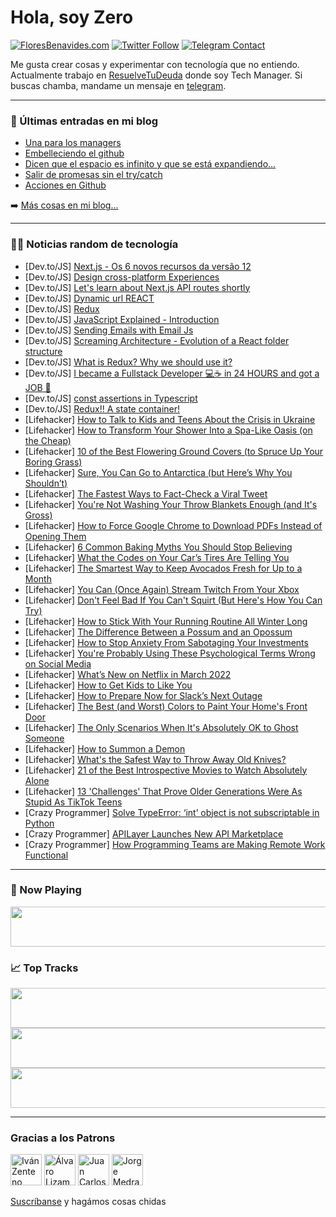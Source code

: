 # Hola, soy Zero

[![FloresBenavides.com](https://img.shields.io/website?down_message=oops&label=MiBlog&style=for-the-badge&up_message=online&url=https%3A%2F%2Ffloresbenavides.com)](https://floresbenavides.com) [![Twitter Follow](https://img.shields.io/twitter/follow/ZeroDragon?color=%231DA1F2&label=Follow&logo=twitter&logoColor=ffffff&style=for-the-badge)](https://twitter.com/zerodragon) [![Telegram Contact](https://img.shields.io/badge/escr%C3%ADbeme-ZeroDragon-%2326A5E4?style=for-the-badge&logo=telegram)](https://t.me/zerodragon)

Me gusta crear cosas y experimentar con tecnología que no entiendo.
Actualmente trabajo en [ResuelveTuDeuda](http://github.com/resuelve) donde soy Tech Manager.
Si buscas chamba, mandame un mensaje en [telegram](https://t.me/zerodragon).

---

### 📕 Últimas entradas en mi blog
<!-- BLOG-POST-LIST:START -->
- [Una para los managers](https://floresbenavides.com/una-para-los-managers/)
- [Embelleciendo el github](https://floresbenavides.com/embelleciendo-el-github/)
- [Dicen que el espacio es infinito y que se está expandiendo…](https://floresbenavides.com/dicen-que-el-espacio-es-infinito-y-que-se-esta-expandiendo/)
- [Salir de promesas sin el try/catch](https://floresbenavides.com/salir-de-promesas-sin-el-try-catch/)
- [Acciones en Github](https://floresbenavides.com/acciones-en-github/)
<!-- BLOG-POST-LIST:END -->

➡️ [Más cosas en mi blog...](https://floresbenavides.com)

---

### 👨‍💻 Noticias random de tecnología
<!-- TECH-POSTS:START -->
- [Dev.to/JS] [Next.js - Os 6 novos recursos da versão 12](https://dev.to/jhonywalkeer/nextjs-os-6-novos-recursos-da-versao-12-4iei)
- [Dev.to/JS] [Design cross-platform Experiences](https://dev.to/ohidurgclan/design-cross-platform-experiences-39h0)
- [Dev.to/JS] [Let&#39;s learn about Next.js API routes shortly](https://dev.to/tonmoyrx/lets-learn-about-nextjs-api-routes-shortly-370h)
- [Dev.to/JS] [Dynamic url REACT](https://dev.to/akhad/dynamic-url-react-2hh7)
- [Dev.to/JS] [Redux](https://dev.to/programmersajeeb/redux-l94)
- [Dev.to/JS] [JavaScript Explained - Introduction](https://dev.to/crypto3p/javascript-explained-introduction-2i5i)
- [Dev.to/JS] [Sending Emails with Email Js](https://dev.to/developerfarid/sending-emails-with-email-js-2j6p)
- [Dev.to/JS] [Screaming Architecture - Evolution of a React folder structure](https://dev.to/profydev/screaming-architecture-evolution-of-a-react-folder-structure-4g25)
- [Dev.to/JS] [What is Redux? Why we should use it?](https://dev.to/ruhulzero7/what-is-redux-why-we-should-use-it-how-to-use-redux-in-a-react-project-bma)
- [Dev.to/JS] [I became a Fullstack Developer 💻☕️ in 24 HOURS and got a JOB 🚀](https://dev.to/leugim/i-became-a-fullstack-developer-in-24-hours-and-got-a-job-50fc)
- [Dev.to/JS] [const assertions in Typescript](https://dev.to/this-is-learning/const-assertions-in-typescript-2j71)
- [Dev.to/JS] [Redux!! A state container!](https://dev.to/afsumeem/redux-a-state-container-47lh)
- [Lifehacker] [How to Talk to Kids and Teens About the Crisis in Ukraine](https://lifehacker.com/how-to-talk-to-kids-and-teens-about-the-crisis-in-ukrai-1848589761)
- [Lifehacker] [How to Transform Your Shower Into a Spa-Like Oasis &lpar;on the Cheap&rpar;](https://lifehacker.com/how-to-transform-your-shower-into-a-spa-like-oasis-on-1848588816)
- [Lifehacker] [10 of the Best Flowering Ground Covers &lpar;to Spruce Up Your Boring Grass&rpar;](https://lifehacker.com/the-best-flowering-ground-covers-to-spruce-up-your-bor-1848588929)
- [Lifehacker] [Sure, You Can Go to Antarctica &lpar;but Here’s Why You Shouldn’t&rpar;](https://lifehacker.com/sure-you-can-go-to-antarctica-but-here-s-why-you-shou-1848589285)
- [Lifehacker] [The Fastest Ways to Fact-Check a Viral Tweet](https://lifehacker.com/the-fastest-ways-to-fact-check-a-viral-tweet-1848588918)
- [Lifehacker] [You&#39;re Not Washing Your Throw Blankets Enough &lpar;and It&#39;s Gross&rpar;](https://lifehacker.com/youre-not-washing-your-throw-blankets-enough-and-its-g-1848587537)
- [Lifehacker] [How to Force Google Chrome to Download PDFs Instead of Opening Them](https://lifehacker.com/how-to-force-google-chrome-to-download-pdfs-instead-of-1848587110)
- [Lifehacker] [6 Common Baking Myths You Should Stop Believing](https://lifehacker.com/6-common-baking-myths-you-should-stop-believing-1848587648)
- [Lifehacker] [What the Codes on Your Car’s Tires Are Telling You](https://lifehacker.com/what-the-codes-on-your-car-s-tires-are-telling-you-1848587260)
- [Lifehacker] [The Smartest Way to Keep Avocados Fresh for Up to a Month](https://lifehacker.com/the-smartest-way-to-keep-avocados-fresh-for-up-to-a-mon-1848587051)
- [Lifehacker] [You Can &lpar;Once Again&rpar; Stream Twitch From Your Xbox](https://lifehacker.com/you-can-once-again-stream-twitch-from-your-xbox-1848585115)
- [Lifehacker] [Don&#39;t Feel Bad If You Can&#39;t Squirt &lpar;But Here&#39;s How You Can Try&rpar;](https://lifehacker.com/dont-feel-bad-if-you-cant-squirt-but-heres-how-you-can-1848562582)
- [Lifehacker] [How to Stick With Your Running Routine All Winter Long](https://lifehacker.com/how-to-stick-with-your-running-routine-all-winter-long-1848575271)
- [Lifehacker] [The Difference Between a Possum and an Opossum](https://lifehacker.com/the-difference-between-a-possum-and-an-opossum-1848583776)
- [Lifehacker] [How to Stop Anxiety From Sabotaging Your Investments](https://lifehacker.com/how-to-stop-anxiety-from-sabotaging-your-investments-1848584331)
- [Lifehacker] [You&#39;re Probably Using These Psychological Terms Wrong on Social Media](https://lifehacker.com/youre-probably-using-these-psychological-terms-wrong-on-1848582251)
- [Lifehacker] [What’s New on Netflix in March 2022](https://lifehacker.com/what-s-new-on-netflix-in-march-2022-1848583020)
- [Lifehacker] [How to Get Kids to Like You](https://lifehacker.com/how-to-get-kids-to-like-you-1848582873)
- [Lifehacker] [How to Prepare Now for Slack’s Next Outage](https://lifehacker.com/how-to-prepare-now-for-slack-s-next-outage-1848582244)
- [Lifehacker] [The Best &lpar;and Worst&rpar; Colors to Paint Your Home&#39;s Front Door](https://lifehacker.com/the-best-and-worst-colors-to-paint-your-homes-front-d-1848578188)
- [Lifehacker] [The Only Scenarios When It&#39;s Absolutely OK to Ghost Someone](https://lifehacker.com/the-only-scenarios-when-its-absolutely-ok-to-ghost-some-1848578884)
- [Lifehacker] [How to Summon a Demon](https://lifehacker.com/how-to-summon-a-demon-1848558679)
- [Lifehacker] [What&#39;s the Safest Way to Throw Away Old Knives?](https://lifehacker.com/whats-the-safest-way-to-throw-away-old-knives-1848579705)
- [Lifehacker] [21 of the Best Introspective Movies to Watch Absolutely Alone](https://lifehacker.com/21-of-the-best-introspective-movies-to-watch-absolutely-1848571646)
- [Lifehacker] [13 &#39;Challenges&#39; That Prove Older Generations Were As Stupid As TikTok Teens](https://lifehacker.com/13-challenges-that-prove-older-generations-were-as-stup-1848579794)
- [Crazy Programmer] [Solve TypeError: ‘int’ object is not subscriptable in Python](https://www.thecrazyprogrammer.com/2022/02/typeerror-int-object-is-not-subscriptable.html)
- [Crazy Programmer] [APILayer Launches New API Marketplace](https://www.thecrazyprogrammer.com/2022/02/apilayer-launches-new-api-marketplace.html)
- [Crazy Programmer] [How Programming Teams are Making Remote Work Functional](https://www.thecrazyprogrammer.com/2022/02/how-programming-teams-are-making-remote-work-functional.html)<!-- TECH-POSTS:END -->

---

### 🎵 Now Playing
<a href="https://spotify-now-playing-dun.vercel.app/now-playing?open"><img src="https://spotify-now-playing-dun.vercel.app/now-playing" width="540" height="64"></a>

### 📈 Top Tracks
<a href="https://spotify-now-playing-dun.vercel.app/top-tracks?i=1&open"><img src="https://spotify-now-playing-dun.vercel.app/top-tracks?i=1" width="540" height="64"></a>
<a href="https://spotify-now-playing-dun.vercel.app/top-tracks?i=2&open"><img src="https://spotify-now-playing-dun.vercel.app/top-tracks?i=2" width="540" height="64"></a>
<a href="https://spotify-now-playing-dun.vercel.app/top-tracks?i=3&open"><img src="https://spotify-now-playing-dun.vercel.app/top-tracks?i=3" width="540" height="64"></a>

---

### Gracias a los Patrons
[<img src="https://avatars.githubusercontent.com/u/243380?v=4" alt="Iván Zenteno" width="50px">](https://github.com/k001) [<img src="https://avatars.githubusercontent.com/u/19955639?v=4" alt="Álvaro Lizama" width="50px">](https://github.com/alvarolizama) [<img src="https://avatars.githubusercontent.com/u/2718753?v=4" alt="Juan Carlos Ruiz" width="50px">](https://github.com/JuanCrg90) [<img src="https://avatars.githubusercontent.com/u/37025?v=4" alt="Jorge Medrano" width="50px">](https://github.com/h1pp1e) 

[Suscríbanse](https://www.patreon.com/zerodragon) y hagámos cosas chidas
